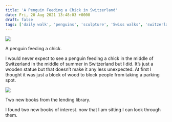```yaml
---
title: 'A Penguin Feeding a Chick in Switzerland'
date: Fri, 20 Aug 2021 13:48:03 +0000
draft: false
tags: ['daily walk', 'penguins', 'sculpture', 'Swiss walks', 'switzerland', 'walking']
---
```


![](https://www.main-vision.com/richard/blog/wp-content/uploads/2021/08/img_7176-768x1024.jpg)

A penguin feeding a chick.

I would never expect to see a penguin feeding a chick in the middle of Switzerland in the middle of summer in Switzerland but I did. It’s just a wooden statue but that doesn’t make it any less unexpected. At first I thought it was just a block of wood to block people from taking a parking spot.

![](https://www.main-vision.com/richard/blog/wp-content/uploads/2021/08/img_7172-768x1024.jpg)

Two new books from the lending library.

I found two new books of interest. now that I am sitting I can look through them.